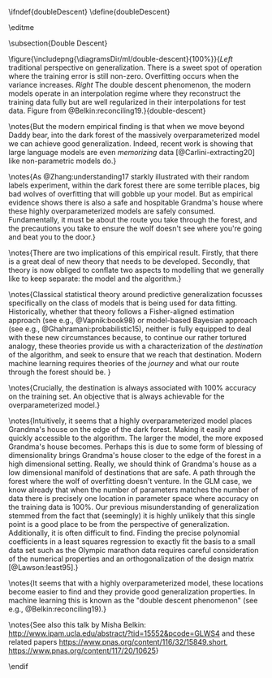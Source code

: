 \ifndef{doubleDescent}
\define{doubleDescent}

\editme

\subsection{Double Descent}

  
\figure{\includepng{\diagramsDir/ml/double-descent}{100%}}{*Left* traditional perspective on generalization. There is a sweet spot of operation where the training error is still non-zero. Overfitting occurs when the variance increases. *Right* The double descent phenomenon, the modern models operate in an interpolation regime where they reconstruct the training data fully but are well regularized in their interpolations for test data. Figure from @Belkin:reconciling19.}{double-descent}



\notes{But the modern empirical finding is that when we move beyond Daddy bear,
into the dark forest of the massively overparameterized model we can
achieve good generalization. Indeed, recent work is showing that large language models are even *memorizing* data [@Carlini-extracting20] like non-parametric models do.}

\notes{As @Zhang:understanding17 starkly illustrated with
their random labels experiment, within the dark forest there are some
terrible places, big bad wolves of overfitting that will gobble up
your model. But as empirical evidence shows there is also a safe and
hospitable Grandma's house where these highly overparameterized models
are safely consumed. Fundamentally, it must be about the route you
take through the forest, and the precautions you take to ensure the
wolf doesn't see where you're going and beat you to the door.}

\notes{There are two implications of this empirical result. Firstly,
that there is a great deal of new theory that needs to be
developed. Secondly, that theory is now obliged to conflate two
aspects to modelling that we generally like to keep separate: the
model and the algorithm.}

\notes{Classical statistical theory around predictive generalization
focusses specifically on the class of models that is being used for
data fitting. Historically, whether that theory follows a
Fisher-aligned estimation approach (see e.g., @Vapnik:book98) or
model-based Bayesian approach (see e.g., @Ghahramani:probabilistic15),
neither is fully equipped to deal with these new circumstances
because, to continue our rather tortured analogy, these theories
provide us with a characterization of the *destination* of the
algorithm, and seek to ensure that we reach that destination. Modern
machine learning requires theories of the *journey* and what our route
through the forest should be. }

\notes{Crucially, the destination is always associated with 100%
accuracy on the training set. An objective that is always achievable
for the overparameterized model.}

\notes{Intuitively, it seems that a highly overparameterized model
places Grandma's house on the edge of the dark forest. Making it
easily and quickly accessible to the algorithm. The larger the model,
the more exposed Grandma's house becomes. Perhaps this is due to some
form of blessing of dimensionality brings Grandma's house closer to
the edge of the forest in a high dimensional setting. Really, we
should think of Grandma's house as a low dimensional manifold of
destinations that are safe. A path through the forest where the wolf
of overfitting doesn't venture. In the GLM case, we know already that
when the number of parameters matches the number of data there is
precisely one location in parameter space where accuracy on the
training data is 100%. Our previous misunderstanding of generalization
stemmed from the fact that (seemingly) it is highly unlikely that this
single point is a good place to be from the perspective of
generalization. Additionally, it is often difficult to find. Finding
the precise polynomial coefficients in a least squares regression to
exactly fit the basis to a small data set such as the Olympic marathon
data requires careful consideration of the numerical properties and an
orthogonalization of the design matrix [@Lawson:least95].}

\notes{It seems that with a highly overparameterized model, these
locations become easier to find and they provide good generalization
properties. In machine learning this is known as the "double descent
phenomenon" (see e.g., @Belkin:reconciling19).}

<!--notes{Diagram from @Nakkiran-deepdouble19}-->

\notes{See also this talk by Misha Belkin:  <http://www.ipam.ucla.edu/abstract/?tid=15552&pcode=GLWS4> and these related papers <https://www.pnas.org/content/116/32/15849.short>, <https://www.pnas.org/content/117/20/10625>}


\endif
